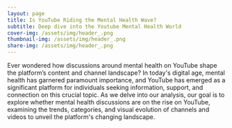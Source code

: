 ```yaml
---
layout: page
title: Is YouTube Riding the Mental Health Wave? 
subtitle: Deep dive into the Youtube Mental Health World 
cover-img: /assets/img/header_.png
thumbnail-img: /assets/img/header_.png
share-img: /assets/img/header_.png
---
```


Ever wondered how discussions around mental health on YouTube shape the platform’s content and channel landscape? In today's digital age, mental health has garnered paramount importance, and YouTube has emerged as a significant platform for individuals seeking information, support, and connection on this crucial topic. As we delve into our analysis, our goal is to explore whether mental health discussions are on the rise on YouTube, examining the trends, categories, and visual evolution of channels and videos to unveil the platform's changing landscape.

